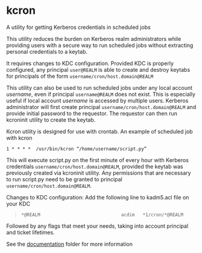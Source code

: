 # kcron
A utility for getting Kerberos credentials in scheduled jobs

This utility reduces the burden on Kerberos realm administrators while providing users with a secure way to run scheduled jobs without extracting personal credentials to a keytab.
 
It requires changes to KDC configuration. Provided KDC is properly configured, any principal `user@REALM` is able to create and destroy keytabs for principals of the form `username/cron/host.domain@REALM`

This utility can also be used to run scheduled jobs under any local account *username*, even if principal `username@REALM` does not exist. This is especially useful if local account *username* is accessed by multiple users. Kerberos administrator will first create principal `username/cron/host.domain@REALM` and provide initial password to the requestor. The requestor can then run kcroninit utility to create the keytab.

Kcron utility is designed for use with crontab. An example of scheduled job with kcron

`1 * * * *  /usr/bin/kcron “/home/username/script.py”`

This will execute script.py on the first minute of every hour with Kerberos credentials `username/cron/host.domain@REALM`, provided the keytab was previously created via kcroninit utility. Any permissions that are necessary to run script.py need to be granted to principal `username/cron/host.domain@REALM`.

Changes to KDC configuration:
 Add the following line to kadm5.acl file on your KDC

> `*@REALM                              acdim   *1/cron/*@REALM `

Followed by any flags that meet your needs, taking into account principal and ticket lifetimes. 

See the [documentation](https://github.com/scientificlinux/kcron/blob/master/doc/kcron.doc) folder for more information

